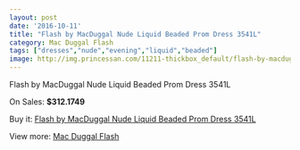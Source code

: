 ```yaml
---
layout: post
date: '2016-10-11'
title: "Flash by MacDuggal Nude Liquid Beaded Prom Dress 3541L"
category: Mac Duggal Flash
tags: ["dresses","nude","evening","liquid","beaded"]
image: http://img.princessan.com/11211-thickbox_default/flash-by-macduggal-nude-liquid-beaded-prom-dress-3541l.jpg
---
```

Flash by MacDuggal Nude Liquid Beaded Prom Dress 3541L

On Sales: **$312.1749**
<a href="https://www.princessan.com/en/mac-duggal-flash/5131-flash-by-macduggal-nude-liquid-beaded-prom-dress-3541l.html"><amp-img layout="responsive" width="600" height="600" src="//img.princessan.com/11211-thickbox_default/flash-by-macduggal-nude-liquid-beaded-prom-dress-3541l.jpg" alt="Flash by MacDuggal Nude Liquid Beaded Prom Dress 3541L 0" /></a>

Buy it: [Flash by MacDuggal Nude Liquid Beaded Prom Dress 3541L](https://www.princessan.com/en/mac-duggal-flash/5131-flash-by-macduggal-nude-liquid-beaded-prom-dress-3541l.html "Flash by MacDuggal Nude Liquid Beaded Prom Dress 3541L")

View more: [Mac Duggal Flash](https://www.princessan.com/en/41-mac-duggal-flash "Mac Duggal Flash")